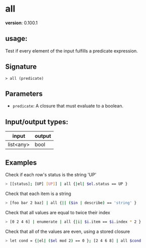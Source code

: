 # all

**version**: 0.100.1

## **usage**:

Test if every element of the input fulfills a predicate expression.

## Signature

`> all (predicate)`

## Parameters

- `predicate`: A closure that must evaluate to a boolean.

## Input/output types:

| input       | output |
| ----------- | ------ |
| list\<any\> | bool   |

## Examples

Check if each row's status is the string 'UP'

```bash
> [[status]; [UP] [UP]] | all {|el| $el.status == UP }
```

Check that each item is a string

```bash
> [foo bar 2 baz] | all {|| ($in | describe) == 'string' }
```

Check that all values are equal to twice their index

```bash
> [0 2 4 6] | enumerate | all {|i| $i.item == $i.index * 2 }
```

Check that all of the values are even, using a stored closure

```bash
> let cond = {|el| ($el mod 2) == 0 }; [2 4 6 8] | all $cond
```
